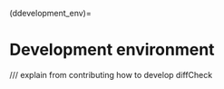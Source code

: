 (ddevelopment_env)=
# Development environment

/// explain from contributing how to develop diffCheck